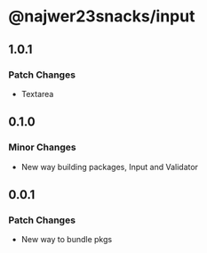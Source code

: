 # @najwer23snacks/input

## 1.0.1

### Patch Changes

- Textarea

## 0.1.0

### Minor Changes

- New way building packages, Input and Validator

## 0.0.1

### Patch Changes

- New way to bundle pkgs
